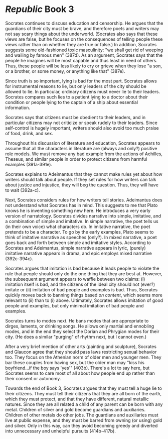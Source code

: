# *Republic* Book 3

Socrates continues to discuss education and censorship.  He argues that the
guardians of their city must be brave, and therefore poets and writers may not
say scary things about the underworld.  (Socrates also says that these views
are false, but he focuses on the consequences of telling people these views
rather than on whether they are true or false.)  In addition, Socrates
suggests some old-fashioned toxic masculinity: "we shall get rid of weeping
and wailing by famous men" (387d).  As an argument, Socrates says that the
people he imagines will be most capable and thus least in need of others.
Thus, these people will be less likely to cry or grieve when they lose "a son,
or a brother, or some money, or anything like that" (387e).

Since truth is so important, lying is bad for the most part.  Socrates allows
for instrumental reasons to lie, but only leaders of the city should be
allowed to lie.  In particular, ordinary citizens must never lie to their
leaders.  Socrates compares such lies to a patient lying to a doctor about
their condition or people lying to the captain of a ship about essential
information.

Socrates says that citizens must be obedient to their leaders, and in
particular citizens may not criticize or speak rudely to their leaders.  Since
self-control is hugely important, writers should also avoid too much praise of
food, drink, and sex.

Throughout his discussion of literature and education, Socrates appears to
assume that all the characters in literature are (always and only?) positive
role models.  We must remove any bad example from the actions of Achilles,
Theseus, and similar people in order to protect citizens from harmful examples
(391a-391e).

Socrates explains to Adeimantus that they cannot make rules yet about how
writers should talk about people.  If they set rules for how writers can talk
about justice and injustice, they will beg the question.  Thus, they will have
to wait (392a-c).

Next, Socrates considers rules for how writers tell stories.  Adeimantus does
not understand what Socrates has in mind.  This suggests to me that Plato
knows he is inventing something new here.  He introduces a very early version
of narratology.  Socrates divides narrative into simple, imitative, and
a combination of simple and imitative.  In simple narrative, the poet tells us
(in their own voice) what characters do.  In imitative narrative, the poet
pretends to be a character.  To go by the early examples, Plato seems to think
of imitative narrative as speeches (only?).  In mixed narrative, a poet goes
back and forth between simple and imitative styles.  According to Socrates and
Adeimantus, simple narrative appears in lyric, (purely) imitative narrative
appears in drama, and epic employs mixed narrative (392c-394c).

Socrates argues that imitation is bad because it leads people to violate the
rule that people should only do the one thing that they are best at.  However,
the subsequent argument appears to waffle between two claims: (i) imitation
itself is bad, and the citizens of the ideal city should not (ever?) imitate
or (ii) imitation of bad people and examples is bad.  Thus, Socrates quickly
moves back to banning things based *on content*, which seems more relevant to
(ii) than to (i) above.  Ultimately, Socrates allows imitation of good people
and examples, but only minimal imitation of bad people and examples.

Socrates turns to modes next.  He bans modes that are appropriate to dirges,
laments, or drinking songs.  He allows only martial and ennobling modes, and
in the end they select the Dorian and Phrygian modes for their city.  (He does
a similar "purging" of rhythm next, but I cannot even.)

After a very brief mention of other arts (painting and sculpture), Socrates
and Glaucon agree that they should pass laws restricting sexual behavior too.
They focus on the Athenian norm of older men and younger men.  They bar these
couples from having sex, but the older man may "kiss his boyfriend...if the
boy says 'yes'" (403b).  There's a lot to say here, but Socrates seems to care
most of all about how people end up rather than their consent or autonomy.

Towards the end of Book 3, Socrates argues that they must tell a huge lie to
their citizens.  They must tell their citizens that they are all born of the
earth, which they must protect, and that they have different, natural metallic
natures.  Since they are all related a child of any parent can be born with
any metal.  Children of silver and gold become guardians and auxiliaries.
Children of other metals do other jobs.  The guardians and auxiliaries must
live at public expense, and they must be barred from owning (or using) gold
and silver.  Only in this way, can they avoid becoming greedy and diverted
into unnecessary and unhelpful pursuits (414b-417b).
